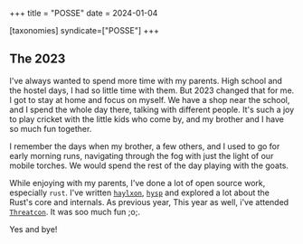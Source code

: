 +++
title = "POSSE"
date = 2024-01-04

[taxonomies]
syndicate=["POSSE"]
+++

## The 2023

I've always wanted to spend more time with my parents. High school and the
hostel days, I had so little time with them. But 2023 changed that for me. I
got to stay at home and focus on myself. We have a shop near the school, and I
spend the whole day there, talking with different people. It's such a joy to
play cricket with the little kids who come by, and my brother and I have so
much fun together.

I remember the days when my brother, a few others, and I used to go for early
morning runs, navigating through the fog with just the light of our mobile
torches. We would spend the rest of the day playing with the goats.

While enjoying with my parents, I've done a lot of open source work, especially
`rust`. I've written [`haylxon`][haylxon], [`hysp`][hysp] and explored a lot
about the Rust's core and internals. As previous year, This year as well, i've
attended [`Threatcon`][threatcon]. It was soo much fun ;o;.

Yes and bye!

<!-- links -->
[haylxon]: https://github.com/pwnwriter/haylxon
[hysp]: https://github.com/pwnwriter/hysp
[threatcon]: https://threatcon.io

